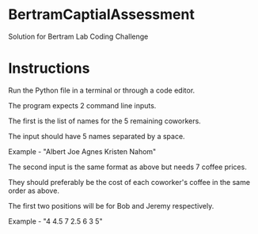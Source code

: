 # BertramCaptialAssessment
Solution for Bertram Lab Coding Challenge

# Instructions
Run the Python file in a terminal or through a code editor.

The program expects 2 command line inputs.

The first is the list of names for the 5 remaining coworkers.

The input should have 5 names separated by a space.

Example - "Albert Joe Agnes Kristen Nahom"

The second input is the same format as above but needs 7 coffee prices.

They should preferably be the cost of each coworker's coffee in the same order as above.

The first two positions will be for Bob and Jeremy respectively.

Example - "4 4.5 7 2.5 6 3 5"
